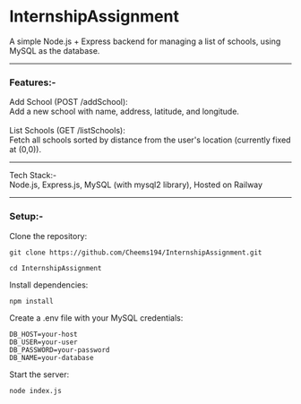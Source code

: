 <h1>InternshipAssignment</h1>
A simple Node.js + Express backend for managing a list of schools, using MySQL as the database.
<hr>
<h3>Features:-</h3>
Add School (POST /addSchool):<br>
Add a new school with name, address, latitude, and longitude.
<br><br>
List Schools (GET /listSchools):<br>
Fetch all schools sorted by distance from the user's location (currently fixed at (0,0)).
<hr>
Tech Stack:-<br>Node.js, Express.js, MySQL (with mysql2 library), Hosted on Railway
<hr>
<h3>Setup:-</h3>
Clone the repository:

```
git clone https://github.com/Cheems194/InternshipAssignment.git

cd InternshipAssignment
```
Install dependencies:
```
npm install
```
Create a .env file with your MySQL credentials:
```
DB_HOST=your-host
DB_USER=your-user
DB_PASSWORD=your-password
DB_NAME=your-database
```
Start the server:
```
node index.js
```




